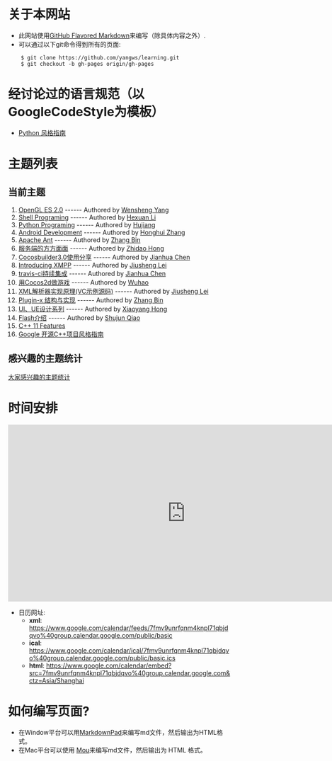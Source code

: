 # 关于本网站

* 此网站使用[GitHub Flavored Markdown](http://github.github.com/github-flavored-markdown/)来编写（除具体内容之外）.
* 可以通过以下git命令得到所有的页面:

```
    $ git clone https://github.com/yangws/learning.git
    $ git checkout -b gh-pages origin/gh-pages
```

# 经讨论过的语言规范（以GoogleCodeStyle为模板）
* [Python 风格指南](http://yangws.github.io/zh-google-styleguide/google-python-styleguide/contents.html)

# 主题列表
## 当前主题
1. [OpenGL ES 2.0](OpenGL_ES_2.0/index.html) ------ Authored by [Wensheng Yang](http://yangws.github.io/)
2. [Shell Programing](Shell/index.html) ------ Authored by [Hexuan Li](https://github.com/lihe757)
3. [Python Programing](Python/index.html) ------ Authored by [Hujiang](https://github.com/hujiang)
4. [Android Development](AndroidDev/index.html) ------ Authored by [Honghui Zhang](https://github.com/honghui)
5. [Apache Ant](Ant/index.html) ------ Authored by [Zhang Bin](https://github.com/natural-law)
6. [服务端的方方面面](ServerPrograming/index.html) ------ Authored by [Zhidao Hong](https://github.com/fathong)
7. [Cocosbuilder3.0使用分享](CocosBuilder/CocosBuilderLearning.html) ------ Authored by [Jianhua Chen](https://github.com/dumganhar)
8. [Introducing XMPP](IntroducingXMPP/index.html) ------ Authored by [Jiusheng Lei](https://github.com/heliclei)
9. [travis-ci持续集成](travis-ci/Learn-travis-ci.html) ------ Authored by [Jianhua Chen](https://github.com/dumganhar)
10. [用Cocos2d做游戏](DevGameByCocos2d/index.html) ------ Authored by [Wuhao](https://github.com/Wu-Hao)
11. [XML解析器实现原理(VC示例源码)](XMLParser/training.zip) ------ Authored by [Jiusheng Lei](https://github.com/heliclei)
12. [Plugin-x 结构与实现](Plugin-x/index.html) ------ Authored by [Zhang Bin](https://github.com/natural-law)
13. [UI、UE设计系列](UI_UE_Design/index.html) ------ Authored by [Xiaoyang Hong](http://portfolio-biubiu.lofter.com/)
14. [Flash介绍](Flash/AS.html) ------ Authored by [Shujun Qiao](https://github.com/shujunqiao)
98. [C++ 11 Features](C++11/index.html)
99. [Google 开源C++项目风格指南](http://zh-google-styleguide.readthedocs.org/en/latest/google-cpp-styleguide/)

## 感兴趣的主题统计
[大家感兴趣的主题统计](https://docs.google.com/spreadsheet/ccc?key=0ApdZ593X8vw3dHoyYVVmZmlaOEhXZG9TOVNzNFdhZXc&usp=sharing)

# 时间安排

<iframe src="https://www.google.com/calendar/embed?src=7fmv9unrfqnm4knpl71qbjdqvo%40group.calendar.google.com&ctz=Asia/Shanghai" style="border: 0" width="800" height="400" frameborder="0" scrolling="no"></iframe>

* 日历网址:
	* __xml__: https://www.google.com/calendar/feeds/7fmv9unrfqnm4knpl71qbjdqvo%40group.calendar.google.com/public/basic
	* __ical__: https://www.google.com/calendar/ical/7fmv9unrfqnm4knpl71qbjdqvo%40group.calendar.google.com/public/basic.ics
	* __html__: https://www.google.com/calendar/embed?src=7fmv9unrfqnm4knpl71qbjdqvo%40group.calendar.google.com&ctz=Asia/Shanghai

# 如何编写页面?

* 在Window平台可以用[MarkdownPad](http://markdownpad.com/)来编写md文件，然后输出为HTML格式。
* 在Mac平台可以使用 [Mou](http://mouapp.com/)来编写md文件，然后输出为 HTML 格式。